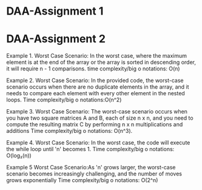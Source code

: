 # DAA-Assignment 1


# DAA-Assignment 2
Example 1. 
Worst Case Scenario:
In the worst case, where the maximum element is at the end of the array or the array is sorted in descending order,
it will require n - 1 comparisons.
time complexity/big o notations: O(n)

Example 2.
Worst Case Scenario:
In the provided code, the worst-case scenario occurs when there are no duplicate elements in the array, 
and it needs to compare each element with every other element in the nested loops.
Time complexity/big o notations:O(n^2)

Example 3. 
Worst Case Scenario:
The worst-case scenario occurs when you have two square matrices A and B, each of size n x n, 
and you need to compute the resulting matrix C by performing n x n multiplications and additions
Time complexity/big o notations: O(n^3).

Example 4. 
Worst Case Scenario:
In the worst case, the code will execute the while loop until 'n' becomes 1.
Time complexity/big o notations: O(log₂(n))

Example 5
Worst Case Scenario:As 'n' grows larger, the worst-case scenario becomes increasingly challenging, 
and the number of moves grows exponentially
Time complexity/big o notations: O(2^n)


